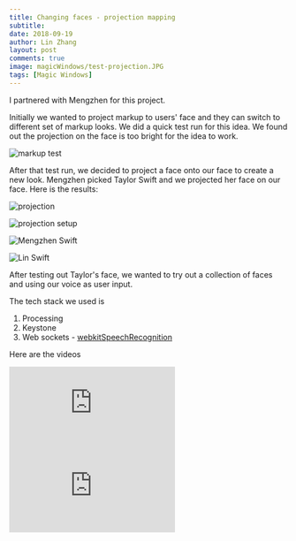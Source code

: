 ```yaml
---
title: Changing faces - projection mapping
subtitle:
date: 2018-09-19
author: Lin Zhang
layout: post
comments: true
image: magicWindows/test-projection.JPG
tags: [Magic Windows]
---
```


I partnered with Mengzhen for this project.

Initially we wanted to project markup to users' face and they can switch to different set of markup looks.
We did a quick test run for this idea. We found out the projection on the face is too bright for the idea to work.

![markup test]({{site.baseurl}}/images/magicWindows/markup.JPG)

After that test run, we decided to project a face onto our face to create a new look. Mengzhen picked Taylor Swift and we projected her face on our face. Here is the results:

![projection]({{site.baseurl}}/images/magicWindows/test-projection.JPG)

![projection setup]({{site.baseurl}}/images/magicWindows/setup.JPG)

![Mengzhen Swift]({{site.baseurl}}/images/magicWindows/test-face-two.JPG)

![Lin Swift]({{site.baseurl}}/images/magicWindows/test-face.JPG)

After testing out Taylor's face, we wanted to try out a collection of faces and using our voice as user input.

The tech stack we used is
1. Processing
2. Keystone
3. Web sockets - [webkitSpeechRecognition](https://developer.mozilla.org/en-US/docs/Web/API/Web_Speech_API)

Here are the videos
<iframe src="https://www.youtube.com/embed/Czpe1D-LkcE" frameborder="0" allow="autoplay; encrypted-media" allowfullscreen></iframe>


<iframe src="https://www.youtube.com/embed/QWDML2B-2tc" frameborder="0" allow="autoplay; encrypted-media" allowfullscreen></iframe>
